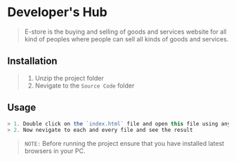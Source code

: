# Developer's Hub

> E-store is the buying and selling of goods and services website for all kind of peoples where people can sell all kinds of goods and services.

## Installation

> 1. Unzip the project folder
> 2. Nevigate to the `Source Code` folder


## Usage
```javascript
> 1. Double click on the `index.html` file and open this file using any web browser (example: Google Chrome)
> 2. Now nevigate to each and every file and see the result
```
> `NOTE:` Before running the project ensure that you have installed latest browsers in your PC.